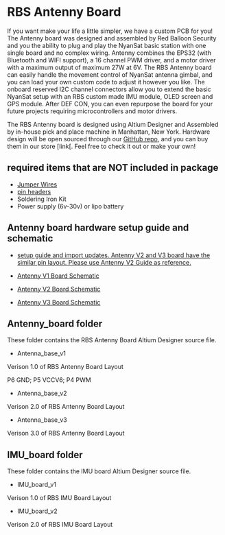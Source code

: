 # RBS Antenny Board 

If you want make your life a little simpler, we have a custom PCB for you! The Antenny board was designed and assembled by Red Balloon Security and you the ability to plug and play the NyanSat basic station with one single board and no complex wiring. Antenny combines the EPS32 (with Bluetooth and WIFI support), a 16 channel PWM driver, and a motor driver with a maximum output of maximum 27W at 6V. The RBS Antenny board can easily handle the movement control of NyanSat antenna gimbal, and you can load your own custom code to adjust it however you like. The onboard reserved I2C channel connectors allow you to extend the basic NyanSat setup with an RBS custom made IMU module, OLED screen and GPS module. After DEF CON, you can even repurpose the board for your future projects requiring microcontrollers and motor drivers.

The RBS Antenny board is designed using Altium Designer and Assembled by in-house pick and place machine in Manhattan, New York. Hardware design will be open sourced through our [GitHub repo](https://github.com/RedBalloonShenanigans/antenny/tree/master/hardware), and you can buy them in our store [link[. Feel free to check it out or make your own!  

## required items that are NOT included in package

- [Jumper Wires](https://www.amazon.com/EDGELEC-Breadboard-Optional-Assorted-Multicolored/dp/B07GD2BWPY/)
- [pin headers](https://www.amazon.com/MCIGICM-Header-2-45mm-Arduino-Connector/dp/B07PKKY8BX/)
- Soldering Iron Kit
- Power supply (6v-30v) or lipo battery

## Antenny board hardware setup guide and schematic

- [setup guide and import updates. Antenny V2 and V3 board have the similar pin layout. Please use Antenny V2 Guide as reference.](https://github.com/RedBalloonShenanigans/antenny/tree/master/hardware/Antenny_board_hardware_setup_guide.pdf)

- [Antenny V1 Board Schematic](https://github.com/RedBalloonShenanigans/antenny/tree/master/hardware/Antenny_V1_Schematic.pdf)

- [Antenny V2 Board Schematic](https://github.com/RedBalloonShenanigans/antenny/tree/master/hardware/Antenny_V2_Schematic.pdf)

- [Antenny V3 Board Schematic](https://github.com/RedBalloonShenanigans/antenny/tree/master/hardware/Antenny_V3_Schematic.pdf)

## Antenny_board folder

These folder contains the RBS Antenny Board Altium Designer source file. 

- Antenna_base_v1

Verison 1.0 of RBS Antenny Board Layout

P6 GND; P5 VCCV6; P4 PWM

- Antenna_base_v2

Verison 2.0 of RBS Antenny Board Layout

- Antenna_base_v3

Verison 3.0 of RBS Antenny Board Layout

## IMU_board folder 

These folder contains the IMU board Altium Designer source file. 

- IMU_board_v1

Verison 1.0 of RBS IMU Board Layout

- IMU_board_v2

Verison 2.0 of RBS IMU Board Layout